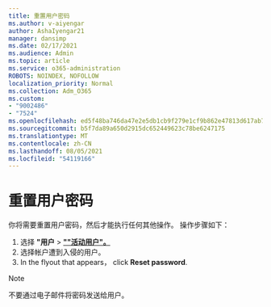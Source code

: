 ```yaml
---
title: 重置用户密码
ms.author: v-aiyengar
author: AshaIyengar21
manager: dansimp
ms.date: 02/17/2021
ms.audience: Admin
ms.topic: article
ms.service: o365-administration
ROBOTS: NOINDEX, NOFOLLOW
localization_priority: Normal
ms.collection: Adm_O365
ms.custom:
- "9002486"
- "7524"
ms.openlocfilehash: ed5f48ba746da47e2e5db1cb9f279e1cf9b862e47813d617ab7df18ed64725ed
ms.sourcegitcommit: b5f7da89a650d2915dc652449623c78be6247175
ms.translationtype: MT
ms.contentlocale: zh-CN
ms.lasthandoff: 08/05/2021
ms.locfileid: "54119166"
---
```

# <a name="reset-the-users-password"></a>重置用户密码

你将需要重置用户密码，然后才能执行任何其他操作。 操作步骤如下：

1. 选择 **"用户**  >  **[""活动用户"。](https://go.microsoft.com/fwlink/p/?linkid=834822)**
1. 选择帐户遭到入侵的用户。
1. In the flyout that appears， click **Reset password**.

> [!NOTE]
> 不要通过电子邮件将密码发送给用户。
